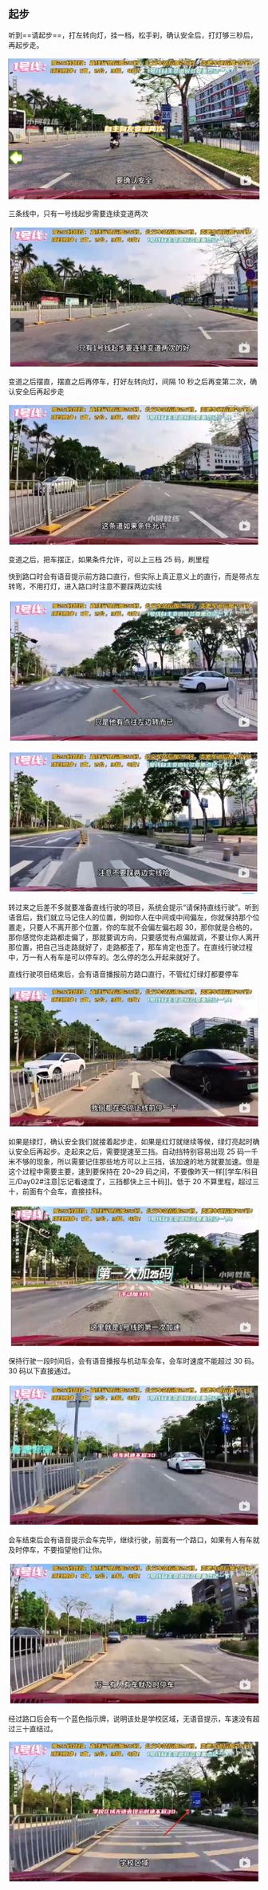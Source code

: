 ## 起步

听到==请起步==，打左转向灯，挂一档，松手刹，确认安全后，打灯够三秒后，再起步走。

![](../images/科三_路线一_00.png)

三条线中，只有一号线起步需要连续变道两次

![](../images/科三_路线一_01.png)

变道之后摆直，摆直之后再停车，打好左转向灯，间隔 10 秒之后再变第二次，确认安全后再起步走

![](../images/科三_路线一_02.png)

变道之后，把车摆正，如果条件允许，可以上三档 25 码，刷里程

快到路口时会有语音提示前方路口直行，但实际上真正意义上的直行，而是带点左转弯，不用打灯，进入路口时注意不要踩两边实线

![](../images/科三_路线一_03.png)

![](../images/科三_路线一_04.png)

转过来之后差不多就要准备直线行驶的项目，系统会提示“请保持直线行驶”。听到语音后，我们就立马记住人的位置，例如你人在中间或中间偏左，你就保持那个位置走，只要人不离开那个位置，你的车就不会偏左偏右超 30，那你就是合格的，那你感觉你走路都走偏了，那就要调方向，只要感觉有点偏就调，不要让你人离开那位置，把自己当走路就好了，走路都歪了，那车肯定也歪了。在直线行驶过程中，万一有人有车是可以停车的。怎么停的怎么开起来就好了。

直线行驶项目结束后，会有语音播报前方路口直行，不管红灯绿灯都要停车

![](../images/科三_路线一_05.png)

如果是绿灯，确认安全我们就接着起步走，如果是红灯就继续等候，绿灯亮起时确认安全后再起步。走起来之后，需要提速至三挡。自动挡特别容易出现 25 码一千米不够的现象，所以需要记住那些地方可以上三挡，该加速的地方就要加速。但是这个过程中需要主要，速到要保持在 20~29 码之间，不要像昨天一样[[学车/科目三/Day02#注意|忘记看速度了，三挡都快上三十码]]。低于 20 不算里程，超过三十，前面有个会车，直接挂科。

![](../images/科三_路线一_06.png)

保持行驶一段时间后，会有语音播报与机动车会车，会车时速度不能超过 30 码。30 码以下直接通过。

![](../images/科三_路线一_07.png)

会车结束后会有语音提示会车完毕，继续行驶，前面有一个路口，如果有人有车就及时停车，不要指望他们让你。

![](../images/科三_路线一_08.png)

经过路口后会有一个蓝色指示牌，说明该处是学校区域，无语音提示，车速没有超过三十直结过。

![](../images/科三_路线一_09.png)
